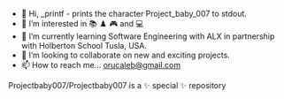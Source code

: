 - 👋 Hi, _printf - prints the character Project_baby_007 to stdout. 
- 👀 I’m interested in 📚 ♟️ 🎮 and 💻
- 🌱 I’m currently learning Software Engineering with ALX in partnership with Holberton School Tusla, USA.
- 💞️ I’m looking to collaborate on new and exciting projects. 
- 📫 How to reach me... orucaleb@gmail.com 

Projectbaby007/Projectbaby007 is a ✨ special ✨ repository
